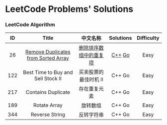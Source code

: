 # LeetCode Problems' Solutions

### LeetCode Algorithm
| ID | Title | 中文名称 | Solutions | Difficulty |
| :------: | :------: | :------: | :------: | :------: |
| 26 | [Remove Duplicates from Sorted Array](https://leetcode.com/problems/remove-duplicates-from-sorted-array/) | [删除排序数组中的重复项](https://leetcode-cn.com/problems/remove-duplicates-from-sorted-array/description/) | [C++](https://github.com/SpiffyEight77/LeetCode/blob/master/Algorithm/Remove%20Duplicates%20from%20Sorted%20Array/Remove%20Duplicates%20from%20Sorted%20Array.cpp) [Go](https://github.com/SpiffyEight77/LeetCode/tree/master/Algorithm/Remove%20Duplicates%20from%20Sorted%20Array) | Easy |
| 122 | Best Time to Buy and Sell Stock II | 买卖股票的最佳时机 II | C++ Go | Easy |
| 217 | Contains Duplicate | 存在重复元素 | C++ Go | Easy |
| 189 | Rotate Array | 旋转数组 | C++ Go | Easy |
| 344 | Reverse String | 反转字符串 | C++ Go | Easy |

